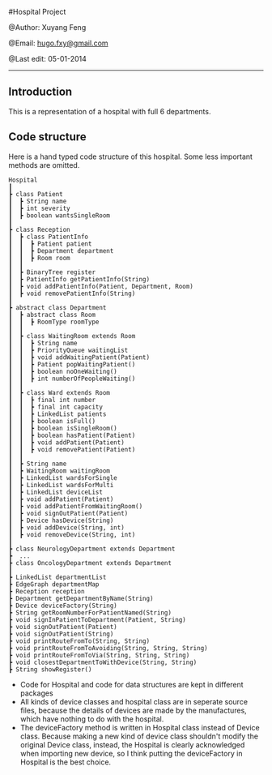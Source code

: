 #Hospital Project

@Author: Xuyang Feng

@Email: hugo.fxy@gmail.com

@Last edit: 05-01-2014

----------------

## Introduction

This is a representation of a hospital with full 6 departments. 

## Code structure

Here is a hand typed code structure of this hospital. Some less important methods are omitted.

	Hospital
	┃
	┣ class Patient
	┃  ┣ String name
	┃  ┣ int severity
	┃  ┣ boolean wantsSingleRoom
	┃
	┣ class Reception
	┃  ┣ class PatientInfo
	┃  ┃  ┣ Patient patient
	┃  ┃  ┣ Department department
	┃  ┃  ┣ Room room
	┃  ┃
	┃  ┣ BinaryTree register
	┃  ┣ PatientInfo getPatientInfo(String)
	┃  ┣ void addPatientInfo(Patient, Department, Room)
	┃  ┣ void removePatientInfo(String)
	┃
	┣ abstract class Department
	┃  ┣ abstract class Room
	┃  ┃  ┣ RoomType roomType
	┃  ┃  
	┃  ┣ class WaitingRoom extends Room
	┃  ┃  ┣ String name
	┃  ┃  ┣ PriorityQueue waitingList
	┃  ┃  ┣ void addWaitingPatient(Patient)
	┃  ┃  ┣ Patient popWaitingPatient()
	┃  ┃  ┣ boolean noOneWaiting()
	┃  ┃  ┣ int numberOfPeopleWaiting()
	┃  ┃
	┃  ┣ class Ward extends Room
	┃  ┃  ┣ final int number
	┃  ┃  ┣ final int capacity
	┃  ┃  ┣ LinkedList patients
	┃  ┃  ┣ boolean isFull()
	┃  ┃  ┣ boolean isSingleRoom()
	┃  ┃  ┣ boolean hasPatient(Patient)
	┃  ┃  ┣ void addPatient(Patient)
	┃  ┃  ┣ void removePatient(Patient)
	┃  ┃
	┃  ┣ String name
	┃  ┣ WaitingRoom waitingRoom
	┃  ┣ LinkedList wardsForSingle
	┃  ┣ LinkedList wardsForMulti
	┃  ┣ LinkedList deviceList
	┃  ┣ void addPatient(Patient)
	┃  ┣ void addPatientFromWaitingRoom()
	┃  ┣ void signOutPatient(Patient)
	┃  ┣ Device hasDevice(String)
	┃  ┣ void addDevice(String, int)
	┃  ┣ void removeDevice(String, int)
	┃  
	┣ class NeurologyDepartment extends Department
	┣  ...
	┣ class OncologyDepartment extends Department
	┃  
	┣ LinkedList departmentList  
	┣ EdgeGraph departmentMap  
	┣ Reception reception
	┣ Department getDepartmentByName(String)
	┣ Device deviceFactory(String)
	┣ String getRoomNumberForPatientNamed(String)
	┣ void signInPatientToDepartment(Patient, String)
	┣ void signOutPatient(Patient)
	┣ void signOutPatient(String)
	┣ void printRouteFromTo(String, String)
	┣ void printRouteFromToAvoiding(String, String, String)
	┣ void printRouteFromToVia(String, String, String)
	┣ void closestDepartmentToWithDevice(String, String)
	┣ String showRegister()	

* Code for Hospital and code for data structures are kept in different packages
* All kinds of device classes and hospital class are in seperate source files, because the details of devices are made by the manufactures, which have nothing to do with the hospital. 
* The deviceFactory method is written in Hospital class instead of Device class. Because making a new kind of device class shouldn't modify the original Device class, instead, the Hospital is clearly acknowledged when importing new device, so I think putting the deviceFactory in Hospital is the best choice.


